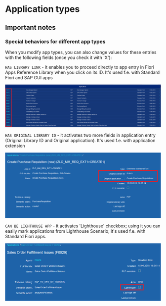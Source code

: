 # Application types

## Important notes
### Special behaviors for different app types

When you modify app types, you can also change values for these entries with the following fields (once you check it with 'X'):

`HAS LIBRARY LINK` - it enables you to proceed directly to app entry in Fiori Apps Reference Library when you click on its ID. It's used f.e. with Standard Fiori and SAP GUI apps

![](res/library_link.png)

`HAS ORIGINAL LIBRARY ID` - it activates two more fields in application entry (Original Library ID and Original application). It's used f.e. with application extension

![](res/extended_app_fields.png)

`CAN BE LIGHTHOUSE APP` - it activates 'Lighthouse' checkbox; using it you can easily mark applications from Lighthouse Scenario; it's used f.e. with Standard Fiori apps.

![](res/lighthouse_checkbox.png)


